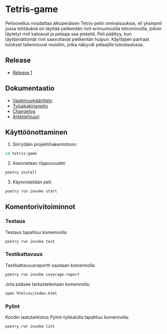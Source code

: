 # Tetris-game

Pelisovellus noudattaa alkuperäisen Tetris-pelin ominaisuuksia, eli yksinpeli jossa tehtävänä on täyttää pelikentän rivit erimuotoisilla tetrominoilla, jolloin täytetyt rivit katoavat ja pelaaja saa pisteitä. Peli päättyy, kun täyttämättömät rivit saavuttavat pelikentän huipun. Käyttäjien parhaat tulokset tallenntuvat muistiin, jotka näkyvät pelaajille tulostaulussa.

## Release
- [Release 1](https://github.com/maxxof/ot-harjoitustyo/releases/tag/viikko5)

## Dokumentaatio

- [Vaatimusmäärittely](https://github.com/maxxof/ot-harjoitustyo/blob/master/tetris-game/dokumentaatio/vaatimusmaarittely.md)
- [Työaikakirjanpito](https://github.com/maxxof/ot-harjoitustyo/blob/master/tetris-game/dokumentaatio/tuntikirjanpito.md)
- [Changelog](https://github.com/maxxof/ot-harjoitustyo/blob/master/tetris-game/dokumentaatio/changelog.md)
- [Arkkitehtuuri](https://github.com/maxxof/ot-harjoitustyo/blob/master/tetris-game/dokumentaatio/arkkitehtuuri.md)

## Käyttöönottaminen

1. Siirrytään projektihakemistoon:

```bash
cd tetris-game
```

2. Asennetaan riippuvuudet:

```bash
poetry install
```


3. Käynnistetään peli:

```bash
poetry run invoke start
```
## Komentorivitoiminnot


### Testaus

Testaus tapahtuu komennolla:

```bash
poetry run invoke test
```

### Testikattavuus

Testikattavuusraportti saadaan komennolla:

```bash
poetry run invoke coverage-report
```

Jota pääsee tarkastelemaan komennolla:

```bash
open htmlcov/index.html
```

### Pylint

Koodin laatutarkistus Pylint-työkalulla tapahtuu komennolla:

```bash
poetry run invoke lint
```
